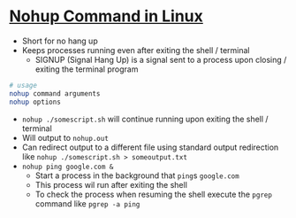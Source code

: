 # [Nohup Command in Linux](https://www.digitalocean.com/community/tutorials/nohup-command-in-linux)

* Short for no hang up
* Keeps processes running even after exiting the shell / terminal
  * SIGNUP (Signal Hang Up) is a signal sent to a process upon closing / exiting the terminal program

```bash
# usage
nohup command arguments
nohup options
```

* `nohup ./somescript.sh` will continue running upon exiting the shell / terminal
* Will output to `nohup.out`
* Can redirect output to a different file using standard output redirection like `nohup ./somescript.sh > someoutput.txt`
* `nohup ping google.com &`
  * Start a process in the background that `ping`s `google.com`
  * This process wil run after exiting the shell
  * To check the process when resuming the shell execute the `pgrep` command like `pgrep -a ping`

